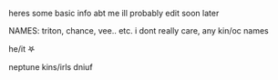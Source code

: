 heres some basic info abt me ill probably edit soon later

NAMES: triton, chance, vee.. etc. i dont really care, any kin/oc names

he/it  𖤐

neptune kins/irls dniuf 
